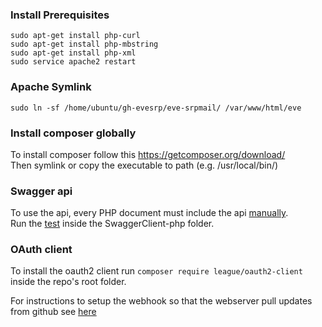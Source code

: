 ### Install Prerequisites

```
sudo apt-get install php-curl
sudo apt-get install php-mbstring
sudo apt-get install php-xml
sudo service apache2 restart
```

### Apache Symlink
```
sudo ln -sf /home/ubuntu/gh-evesrp/eve-srpmail/ /var/www/html/eve
```

### Install composer globally
To install composer follow this https://getcomposer.org/download/  
Then symlink or copy the executable to path (e.g. /usr/local/bin/)


### Swagger api
To use the api, every PHP document must include the api [manually](https://github.com/jbs1/eve-srpmail/tree/master/SwaggerClient-php#manual-installation).  
Run the [test](https://github.com/jbs1/eve-srpmail/tree/master/SwaggerClient-php#tests) inside the SwaggerClient-php folder.


### OAuth client
To install the oauth2 client run `composer require league/oauth2-client` inside the repo's root folder.



For instructions to setup the webhook so that the webserver pull updates from github see [here](hook.md)